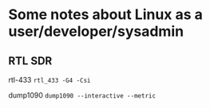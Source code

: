 # Some notes about Linux as a user/developer/sysadmin

## RTL SDR

rtl-433
`rtl_433 -G4 -Csi`

dump1090
`dump1090 --interactive --metric`
